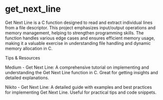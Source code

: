 # get_next_line

Get Next Line is a C function designed to read and extract individual lines from a file descriptor. This project emphasizes input/output operations and memory management, helping to strengthen programming skills. The function handles various edge cases and ensures efficient memory usage, making it a valuable exercise in understanding file handling and dynamic memory allocation in C.

Tips & Resources

Medium - Get Next Line: A comprehensive tutorial on implementing and understanding the Get Next Line function in C. Great for getting insights and detailed explanations.

Nikito - Get Next Line: A detailed guide with examples and best practices for implementing Get Next Line. Useful for practical tips and code snippets.

